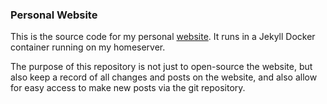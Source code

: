 ### Personal Website


This is the source code for my personal [website](https://aadityadhruv.com). It runs in a Jekyll Docker container running on my homeserver. 


The purpose of this repository is not just to open-source the website, but also keep a record of all changes and posts on the website, and also allow for easy access to make new posts via the git repository.
